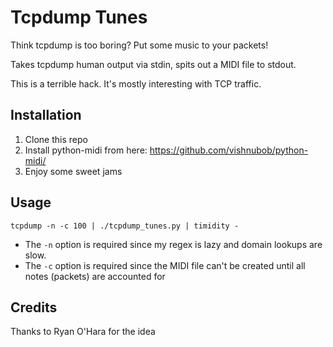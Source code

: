 # Tcpdump Tunes

Think tcpdump is too boring? Put some music to your packets!

Takes tcpdump human output via stdin, spits out a MIDI file to stdout.

This is a terrible hack. It's mostly interesting with TCP traffic.

## Installation
1. Clone this repo
2. Install python-midi from here: https://github.com/vishnubob/python-midi/
3. Enjoy some sweet jams

## Usage
`tcpdump -n -c 100 | ./tcpdump_tunes.py | timidity -`

* The `-n` option is required since my regex is lazy and domain lookups are slow.
* The `-c` option is required since the MIDI file can't be created until all notes (packets) are accounted for

## Credits
Thanks to Ryan O'Hara for the idea
